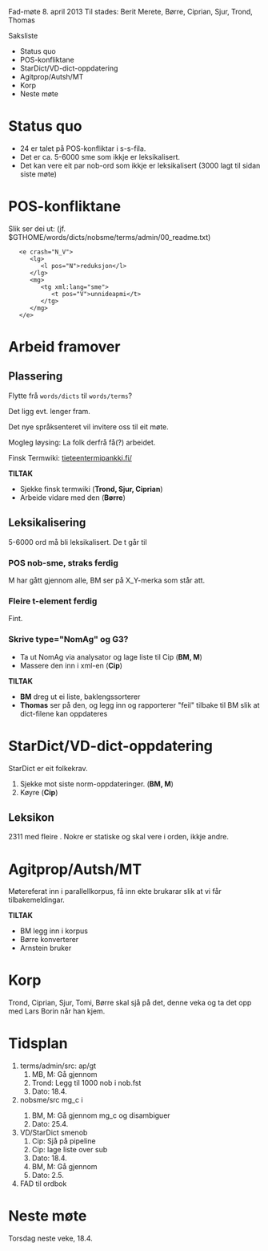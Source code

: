 Fad-møte 8. april 2013
Til stades: Berit Merete, Børre, Ciprian, Sjur, Trond, Thomas

Saksliste

* Status quo
* POS-konfliktane
* StarDict/VD-dict-oppdatering
* Agitprop/Autsh/MT
* Korp
* Neste møte

# Status quo

* 24 er talet på POS-konfliktar i s-s-fila.
* Det er ca. 5-6000 sme som ikkje er leksikalisert.
* Det kan vere eit par nob-ord som ikkje er leksikalisert
  (3000 lagt til sidan siste møte)

# POS-konfliktane

Slik ser dei ut: (jf. $GTHOME/words/dicts/nobsme/terms/admin/00_readme.txt)

```
   <e crash="N_V">
      <lg>
         <l pos="N">reduksjon</l>
      </lg>
      <mg>
         <tg xml:lang="sme">
            <t pos="V">unnideapmi</t>
         </tg>
      </mg>
   </e>
```

# Arbeid framover

## Plassering

Flytte frå `words/dicts` til `words/terms`?

Det ligg evt. lenger fram.

Det nye språksenteret vil invitere oss til eit møte.

Mogleg løysing: La folk derfrå få(?) arbeidet.

Finsk Termwiki: [tieteentermipankki.fi/](http://tieteentermipankki.fi/wiki/Termipankki:Etusivu)

**TILTAK**
* Sjekke finsk termwiki (**Trond, Sjur, Ciprian**)
* Arbeide vidare med den (**Børre**)

## Leksikalisering

5-6000 ord må bli leksikalisert.
De t går til 

### POS nob-sme, straks ferdig

M har gått gjennom alle, BM ser på X_Y-merka som står att.

### Fleire t-element ferdig

Fint.

### Skrive type="NomAg" og G3?
* Ta ut NomAg via analysator og lage liste til Cip (**BM, M**)
* Massere den inn i xml-en (**Cip**)

**TILTAK**

* **BM** dreg ut ei liste, baklengssorterer
* **Thomas** ser på den, og legg inn og rapporterer "feil" tilbake til BM slik at dict-filene kan oppdateres

# StarDict/VD-dict-oppdatering

StarDict er eit folkekrav.

1. Sjekke mot siste norm-oppdateringer. (**BM, M**)
1. Køyre (**Cip**)

## Leksikon

2311 <e> med fleire <mg>. Nokre er statiske og skal vere i orden, ikkje andre.

# Agitprop/Autsh/MT

Møtereferat inn i parallellkorpus, få inn ekte brukarar slik at vi får tilbakemeldingar.

**TILTAK**
* BM legg inn i korpus
* Børre konverterer
* Arnstein bruker

# Korp

Trond, Ciprian, Sjur, Tomi, Børre skal sjå på det, denne veka
og ta det opp med Lars Borin når han kjem. 

# Tidsplan

1. terms/admin/src: ap/gt
    1. MB, M: Gå gjennom
    1. Trond: Legg til 1000 nob i nob.fst
    1. Dato: 18.4.
1. nobsme/src mg_c i <e>
    1. BM, M: Gå gjennom mg_c og disambiguer
    1. Dato: 25.4.
1. VD/StarDict smenob
    1. Cip: Sjå på pipeline
    1. Cip: lage liste over sub
    1. Dato: 18.4.
    1. BM, M: Gå gjennom
    1. Dato: 2.5.
1. FAD til ordbok

# Neste møte

Torsdag neste veke, 18.4.
